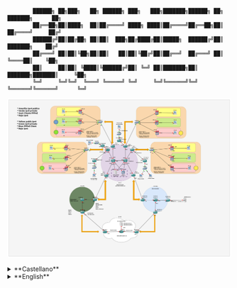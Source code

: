             ██████╗ ██╗███╗   ██╗ ██████╗ ███╗   ███╗███████╗██████╗ ██╗     ███████╗      ██╗
            ██╔══██╗██║████╗  ██║██╔════╝ ████╗ ████║██╔════╝██╔══██╗██║     ██╔════╝     ██╔╝
            ██████╔╝██║██╔██╗ ██║██║  ███╗██╔████╔██║█████╗  ██████╔╝██║     ███████╗    ██╔╝ 
            ██╔═══╝ ██║██║╚██╗██║██║   ██║██║╚██╔╝██║██╔══╝  ██╔═══╝ ██║     ╚════██║    ╚██╗ 
            ██║     ██║██║ ╚████║╚██████╔╝██║ ╚═╝ ██║███████╗██║     ███████╗███████║     ╚██╗
            ╚═╝     ╚═╝╚═╝  ╚═══╝ ╚═════╝ ╚═╝     ╚═╝╚══════╝╚═╝     ╚══════╝╚══════╝      ╚═╝

![Overview](files/project_overview.png?raw=true)

<details>
<summary>**Castellano**</summary>
<br>
> ! ESTE PROYECTO ESTA EN UNA FASE INCIAL, SEAN COMPASIVOS :P

## **Descarga del proyecto**: [mega link](https://mega.nz/file/BoRwjJxK#DwhA62e7TvCg0izRk30q9RUSukBwDu_csd54HdriO7g)
            
  Sobre este proyecto:
-
PMP tiene como objetivo ser un recurso de aprendizaje de código abierto, que ayude aquellos que buscan ver cómo funcionan los protocolos dentro de un entorno controlado y seguro. Este proyecto no es perfecto, no está hecho por profesionales, soy un estudiante que se encontró una curva de aprendizaje bastante inclinada cuando comenzo en el mundillo de las redes, y que quiere probeer de herramientas a aquellos que vienen detrás :)
Si tienes experiencia en este tema y hay algo que crees que está mal, hazmelo saber, el feedback siempre se agradece; si quieres colaborar de forma activa, eres bienvenido, ve a la sección de cómo publicar cambios para saber más.

El proyecto incluye 4 sistemas autónomos: (Esta descripción está incompleta, se añadirá una explicación detallada en el futuro)
> **ISP 55:** Este es el más complejo de los 4, solo permite el tráfico ipv4 de forma predeterminada, pero implementa mpls y túneles 6rd para permitir el tráfico ipv6.
> **ISP 2000:** Estos son los nuevos en la industria, solo permiten ipv6 de forma predeterminada, pero se implementan túneles ip4ip6.
> **ISP 3000:** Al igual que ISP 55, solo permiten el tráfico ipv4 de forma predeterminada, pero usando 6pe, el tráfico ipv6 puede atravesarlo.
> **ISP 100:** Este ISP que tiene como objetivo simular el resto de Internet.

El color del punto final indica:
> **Amarillo:** Cliente con dirección ipv4 pública.
> **Verde:** Cliente con dirección ipv4 privada (CGNAT).
> **Rojo:** Cliente con rango Ipv6 asignado.
> - Círculo verde: Túnel a través de CGNAT.
> - Círculo amarillo: Túnel con salida publica.
>
> **Círculo azul**: Cliente conectado a ISP 3000 mediante PPPoE.

Otras características son:
>Servidor dhcp centralizado, rbgp dual (el servidor dhcp también actúa como rbgp) 2 vpn separados administrados por vrfs, ospf, ibgp y ebgp. (Probablemente me estoy perdiendo algo)

Primeros pasos:
-
En primer lugar, necesitas gns3, puedes instalarlo aquí y el archivo IBS.gns3project, las imágenes del firmware de los routers deberían estar incluidas, pero también puede encontrarlas aquí. También se recomienda wireshark, ya que se puede usar de forma nativa en gns3 para analizar el tráfico, puedes encontrarlo aquí.

Si esta es tu primera vez con gns3 y un proyecto de este tamaño, calma... pilla un café, y sientate comodo, gns3 se toma su tiempo para cargar y comenzar, así que no entres en pánico si no ves que las cosas se muevan al instante.. Gns3 tiene una arquitectura cliente-servidor, es por eso que quizás veas ventanas emergentes que intentan conectarse a un servidor en localhost.

Después de abrir el proyecto, cuando la ventana emergente de carga desaparezca, deberías estar listo para pulsar el botón de play (el verde en la parte superior izquierda) y los enlaces deberían comenzar a cambiar de rojo a verde. Lleva su tiempo, muchos protocolos que se ejecutan desde cold-start, así que espera unos minutos para asegurarte de que todo esté listo.

Pues ya tiene todas las interfaces con ips configuradas y sus tablas de rutas están llenas, es hora de jugar.
Primero puedes probar el camino más largo; desde una terminal de usuario final (haga doble clic en una PC verde, se debe abrir una terminal), escribe:

> **ping 50.0.0.2** (el servidor en la parte inferior)

Si no funciona, no te preocupes, ¿ves un mensaje "DDD" en el terminal de PC? Significa que el primer descubrimiento de dhcp falló, esto sucede porque el PC finaliza su configuración antes que el CPE, por lo que dhcp no se carga a tiempo. Para resolverlo solo escribe:
> **dhcp**

Si ahora ves DORA, significa que completó todos los pasos de descubrimiento, oferta, solicitud, reconocimiento, ahora puedes repetir el ping.
Si deseas analizar los paquetes en cualquier enlace (requiere wireshark), simplemente haz click derecho sobre él y haz clic en iniciar captura, debería aparecer una lupa sobre el enlace, recuerda que cerrar Wireshark no detiene la captura, si la lupa está ahí, la captura se está ejecutando y consumiendo recursos, recuarda esto, te salvará de crasheos inesperados.

Comandos básicos del terminal ios:
-
Si deseas profundizar, debe saber cómo usar el terminal ios, los aspectos más básicos son:
> **show ip interface brief** o **sh ip int b**
> **sh ip route**

Entrando al modo de configuración dglobal:
> **configurar terminal** o **conf t**

Pero la palabra clave más importante es "?", escribe "?" después de cualquier comando y obtendrá todas las opciones que puedes usar, usa ***enter*** y ***space*** para avanzar.

Revisar la configuración del router:
-
Para ver la configuración de cualquier router con el proyecto parado, puedes hacer click derecho en el router deseado e ir a "edit config". Si el proyecto se está ejecutando, también puedes escribir en el terminal:
> **show run** o **sh run**

y usa ***enter*** y ***space*** para avanzar.

Ttrabajando en:
-
- Permitir que los clientes tengan diferentes rangos de ipv6 asignados (lo que permite a las empresas tener rangos más grandes), implica la configuración de un túnel 6rd a una anycast en los border router.


TO-DO:
-
- Servidores DNS


Cómo publicar cambios:
-
(Trabajando en ello)
</details>

<details>
<summary>**English**</summary>
<br>
> ! THIS PROJECT IS IN A REALLY EARLY STAGE, PLEASE BE COMPASSIONATE :P

## **Download the project**: [mega link](https://mega.nz/file/BoRwjJxK#DwhA62e7TvCg0izRk30q9RUSukBwDu_csd54HdriO7g)
            
About this project:
- 
PMP aims to be an opensource learning resource, that helps new people to see how protocols operates inside a controlled and secure environment. This project is not perfect, is not made by professionals, I'm an student myself that found a fairly steep learning curve when I wanted to start in the world of networks, so I wanted to help others.
  
If you have experience in this topic, and there is something you think is wrong, please let me know, feedback is great; also if you want to collaborate, you are welcome, go to the how to publish changes section to know more.

The project includes 4 autonomous system: (This description is work in progress, an in depth explanation will be added)
> **ISP 55:** This is the more complex one, it only allow ipv4 traffic by default, but implements mpls and 6rd tunnels to allow ipv6 traffic. 
> **ISP 2000:** This are the new guys, they only allow ipv6 by default, but ip4ip6 tunnels are deployed.
> **ISP 3000:** Like ISP 55, they only allow ipv4 traffic by default, but using 6pe tunnels ipv6 traffic can go throw.
> **ISP 100:** This is a dual stack isp that aims to simulate the rest of internet.

The end-point color indicates:
> **Yellow:** Client with public ipv4 address.
> **Green:** Client with private ipv4 address (CGNAT).
> **Red:** Client with Ipv6 range assigned.
> - Green circle: Tunnel throw cgnat.
> - Yellow circle: Public tunnel.
> 
> **Blue circle**: Client connected to ISP 3000 throw PPPoE. 

Other features are:
>Cgnat on green endpoints, centraliced dhcp server, dual rbgp (the dhcp server also act as rbgp), PPPoE that allows ClientPPP to acces the ISP 3000 network, 2 separated vpns managed by vrfs, ospf, ibgp and ebgp. (Probably Im missing something)

Start walking around:
-
First of all, you need gns3, you can install it here and the IBS.gns3project, the router's firmware images should be included, but you can find them here too. Also wireshark is recomended, since it can be used natively in gns3 to analyze traffic, you can find it here.

If this is your first time with gns3 and a project of this size, stay calm... btw go take a coffee, it takes its time to load and start, so don't panic if you don't see things doing things instantly. Gns3 has a client-server arquitecture, thats why you see popups trying to connect to a server in localhost.

After opening the project, when the loading popup is gone, you should be ready to hit the play button (the green one on top left) and links should start to change from red to green. It takes a while, many protocols running from cold start, so give it a few minutes to make sure everything its ready.

So you have all interfaces with ips configured and your route tables are filled, its time to play.
First you can test the longest path; from an end user terminal (double click on a green PC, a terminal should open), write :

>  **ping 50.0.0.2** (the server at the bottom)

If it doesn't work, no worries, do you see a "DDD" message on the PC terminal? It means the first dhcp discovery failed, this happens due to the PC ending its configuration before the CPE does, so dhcp is not working on time. To solve it just write:
> **dhcp**

If you now see DORA, it means it compleated all the discovery, offer, request, ack steps, now you can repeated the ping.

If you want to analyze the packets in any link (wireshark required), just right click on it and click on start capture, a lens should appear over the link, remember that closing wireshark doest stop stop the capture, if the lens is there, wireshark is running and consuming resources, take care of that.

Basic ios terminal commands:
-
If you want to dig in, you need to now how to use the ios terminal, the most basics are:
> **show ip interface brief** or **sh ip in b**
> **show ip route**

Entering global config mode:
> **configure terminal** or **conf t**

But the most important keyword is "?", write "?" after any command and you will get all the options you have, use ***enter*** and ***space*** to advance. 

Review router configuration:
-
To check the configuration of any router with the project not running, you can right click on the desired router and go to edit config. If the project is running, you also can write:
> **show run**

and use ***enter*** and ***space*** to advance.

Currently working on:
-
- Allow clients to have different ipv6 ranges assigned (allowing companies to have bigger ranges), involves 6rd tunnel configuration with anycast to bot border routers.


TO-DO:
-
- DNS servers


How to publish changes:
-
(Working on this)
</details>
